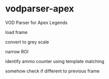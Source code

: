 # vodparser-apex
VOD Parser for Apex Legends

load frame

convert to grey scale

narrow ROI

identify ammo counter using template matching

somehow check if different to previous frame 


